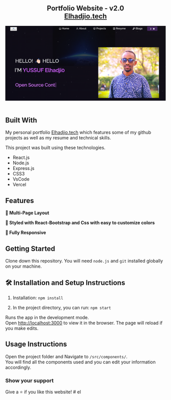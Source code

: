 <h2 align="center">
  Portfolio Website - v2.0<br/>
  <a href="https://https://galoroyusuf.github.io/portfolio1" target="_blank">Elhadjio.tech</a>
</h2>
<div align="center">
  <img alt="Demo" src="./Images/img1.png" />
</div>

<br/>





## Built With

My personal portfolio <a href="https://galoroyusuf.github.io/portfolio1" target="_blank">Elhadjio.tech</a> which features some of my github projects as well as my resume and technical skills.<br/>

This project was built using these technologies.

- React.js
- Node.js
- Express.js
- CSS3
- VsCode
- Vercel

## Features

**📖 Multi-Page Layout**

**🎨 Styled with React-Bootstrap and Css with easy to customize colors**

**📱 Fully Responsive**

## Getting Started

Clone down this repository. You will need `node.js` and `git` installed globally on your machine.

## 🛠 Installation and Setup Instructions

1. Installation: `npm install`

2. In the project directory, you can run: `npm start`

Runs the app in the development mode.\
Open [http://localhost:3000](http://localhost:3000) to view it in the browser.
The page will reload if you make edits.

## Usage Instructions

Open the project folder and Navigate to `/src/components/`. <br/>
You will find all the components used and you can edit your information accordingly.

### Show your support

Give a ⭐ if you like this website!
#   e l 
 
 